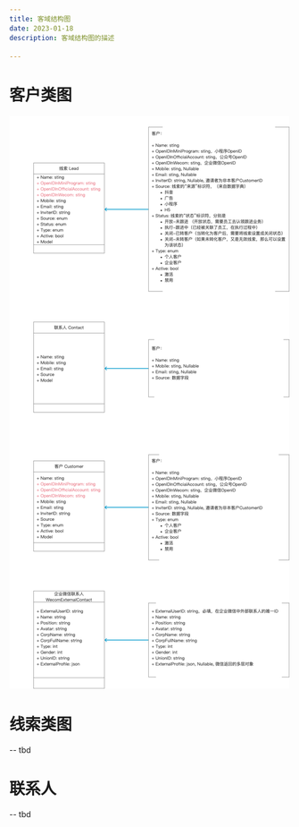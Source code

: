 ```yaml
---
title: 客域结构图
date: 2023-01-18
description: 客域结构图的描述

---
```




# 客户类图

![](../../images/cls_diag_cust.png)



# 线索类图

-- tbd


# 联系人

-- tbd